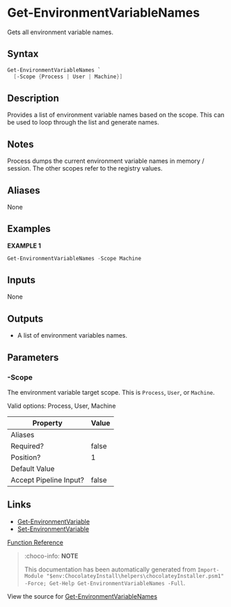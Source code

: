 ﻿---
Order: 70
xref: get-environmentvariablenames
Title: Get-EnvironmentVariableNames
Description: Information on Get-EnvironmentVariableNames function
RedirectFrom:
  - docs/helpers-get-environment-variable-names
  - docs/helpersgetenvironmentvariablenames
---

# Get-EnvironmentVariableNames

<!-- This documentation is automatically generated from https://github.com/chocolatey/choco/blob/master/src/chocolatey.resources/helpers/functions/Get-EnvironmentVariableNames.ps1 using https://github.com/chocolatey/choco/blob/master/GenerateDocs.ps1. Contributions are welcome at the original location(s). -->

Gets all environment variable names.

## Syntax

~~~powershell
Get-EnvironmentVariableNames `
  [-Scope {Process | User | Machine}]
~~~

## Description

Provides a list of environment variable names based on the scope. This
can be used to loop through the list and generate names.

## Notes

Process dumps the current environment variable names in memory /
session. The other scopes refer to the registry values.

## Aliases

None

## Examples

 **EXAMPLE 1**

~~~powershell
Get-EnvironmentVariableNames -Scope Machine

~~~ 

## Inputs

None

## Outputs


 * A list of environment variables names.


## Parameters

###  -Scope
The environment variable target scope. This is `Process`, `User`, or
`Machine`.


Valid options: Process, User, Machine

Property               | Value
---------------------- | -----
Aliases                | 
Required?              | false
Position?              | 1
Default Value          | 
Accept Pipeline Input? | false
 


## Links

 * [Get-EnvironmentVariable](xref:get-environmentvariable)
 * [Set-EnvironmentVariable](xref:set-environmentvariable)


[Function Reference](xref:powershell-reference)

> :choco-info: **NOTE**
>
> This documentation has been automatically generated from `Import-Module "$env:ChocolateyInstall\helpers\chocolateyInstaller.psm1" -Force; Get-Help Get-EnvironmentVariableNames -Full`.

View the source for [Get-EnvironmentVariableNames](https://github.com/chocolatey/choco/blob/master/src/chocolatey.resources/helpers/functions/Get-EnvironmentVariableNames.ps1)
